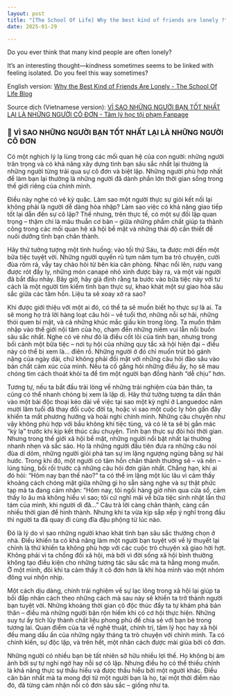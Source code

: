 ```yaml
---
layout: post
title: "[The School Of Life] Why the best kind of friends are lonely ?"
date: 2025-01-29

---
```


Do you ever think that many kind people are often lonely?

It’s an interesting thought—kindness sometimes seems to be linked with feeling isolated. Do you feel this way sometimes?

English version: [Why the Best Kind of Friends Are Lonely - The School Of Life Blog](https://www.theschooloflife.com/article/why-lonely-people-make-the-best-friends/)

Source dịch (Vietnamese version): [VÌ SAO NHỮNG NGƯỜI BẠN TỐT NHẤT LẠI LÀ NHỮNG NGƯỜI CÔ ĐƠN  - Tâm lý học tội phạm Fanpage](https://www.facebook.com/share/p/1E69k1dtCn/)

### 🌼 VÌ SAO NHỮNG NGƯỜI BẠN TỐT NHẤT LẠI LÀ NHỮNG NGƯỜI CÔ ĐƠN

Có một nghịch lý lạ lùng trong các mối quan hệ của con người: những người trân trọng và có khả năng xây dựng tình bạn sâu sắc nhất lại thường là những người từng trải qua sự cô đơn và biệt lập. Những người phù hợp nhất để làm bạn lại thường là những người đã dành phần lớn thời gian sống trong thế giới riêng của chính mình.

Điều này nghe có vẻ kỳ quặc. Làm sao một người thực sự giỏi kết nối lại không phải là người dễ dàng hòa nhập? Làm sao việc có khả năng giao tiếp tốt lại dẫn đến sự cô lập? Thế nhưng, trên thực tế, có một sự đối lập quan trọng – thậm chí là mâu thuẫn cơ bản – giữa những phẩm chất giúp ta thành công trong các mối quan hệ xã hội bề mặt và những thái độ cần thiết để nuôi dưỡng tình bạn chân thành.

Hãy thử tưởng tượng một tình huống: vào tối thứ Sáu, ta được mời đến một bữa tiệc tuyệt vời. Những người quyến rũ tụm năm tụm ba trò chuyện, cười đùa rôm rả, vẫy tay chào hỏi từ bên kia căn phòng. Nhạc nổi lên, rượu vang được rót đầy ly, những món canapé nhỏ xinh được bày ra, và một vài người đã bắt đầu nhảy. Bây giờ, hãy giả định rằng ta bước vào bữa tiệc này với tư cách là một người tìm kiếm tình bạn thực sự, khao khát một sự giao hòa sâu sắc giữa các tâm hồn. Liệu ta sẽ xoay xở ra sao?

Khi được giới thiệu với một ai đó, có thể ta sẽ muốn biết họ thực sự là ai. Ta sẽ mong họ trả lời hàng loạt câu hỏi – về tuổi thơ, những nỗi sợ hãi, những thói quen bí mật, và cả những khúc mắc giấu kín trong lòng. Ta muốn thâm nhập vào thế giới nội tâm của họ, chạm đến những niềm vui lẫn nỗi buồn sâu sắc nhất. Nghe có vẻ như đó là điều cốt lõi của tình bạn, nhưng trong bối cảnh một bữa tiệc – nơi tụ hội của những quy tắc xã hội hiện đại – điều này có thể bị xem là... điên rồ. Những người ở đó chỉ muốn trút bỏ gánh nặng của ngày dài, chứ không phải đối mặt với những câu hỏi đào sâu vào bản chất cảm xúc của mình. Nếu ta cố gắng hỏi những điều ấy, họ sẽ mau chóng tìm cách thoát khỏi ta để tìm một người bạn đồng hành “dễ chịu” hơn.

Tương tự, nếu ta bắt đầu trải lòng về những trải nghiệm của bản thân, ta cũng có thể nhanh chóng bị xem là lập dị. Hãy thử tưởng tượng ta dấn thân vào một bài độc thoại kéo dài về việc tại sao một kỳ nghỉ ở Languedoc năm mười lăm tuổi đã thay đổi cuộc đời ta, hoặc vì sao một cuộc ly hôn gần đây khiến ta mất phương hướng và hoài nghi chính mình. Những câu chuyện như vậy không phù hợp với bầu không khí tiệc tùng, và có lẽ ta sẽ bị gắn mác “kỳ lạ” trước khi kịp kết thúc câu chuyện.
Tình bạn thực sự đòi hỏi thời gian. Nhưng trong thế giới xã hội bề mặt, những người nổi bật nhất lại thường nhanh nhẹn và sắc sảo. Họ là những người đầu tiên đưa ra những câu nói đùa dí dỏm, những người giỏi phá tan sự im lặng ngượng ngùng bằng sự hài hước. Trong khi đó, một người có tâm hồn chân thành thường sẽ – và nên – lúng túng, bối rối trước cả những câu hỏi đơn giản nhất. Chẳng hạn, khi ai đó hỏi: “Hôm nay bạn thế nào?” ta có thể im lặng một lúc lâu vì cảm thấy khoảng cách chóng mặt giữa những gì họ sẵn sàng nghe và sự thật phức tạp mà ta đang cảm nhận: “Hôm nay, tôi ngồi hàng giờ nhìn qua cửa sổ, cảm thấy lo âu mà không hiểu vì sao; tôi cứ nghĩ mãi về bữa tiệc sinh nhật lần thứ tám của mình, khi người dì đã...” Câu trả lời càng chân thành, càng cần nhiều thời gian để hình thành. Nhưng khi ta vừa kịp sắp xếp ý nghĩ trong đầu thì người ta đã quay đi cùng đĩa đậu phộng từ lúc nào.

Đó là lý do vì sao những người khao khát tình bạn sâu sắc thường chọn ở nhà. Điều khiến ta có khả năng làm một người bạn tuyệt vời về lý thuyết lại chính là thứ khiến ta không phù hợp với các cuộc trò chuyện xã giao hời hợt. Không phải vì ta chống đối xã hội, mà bởi vì đời sống xã hội bình thường không tạo điều kiện cho những tương tác sâu sắc mà ta hằng mong muốn. Ở một mình, đôi khi ta cảm thấy ít cô đơn hơn là khi hòa mình vào một nhóm đông vui nhộn nhịp.

Một cách dịu dàng, chính trải nghiệm về sự lạc lõng trong xã hội lại giúp ta bồi đắp nhân cách theo những cách mà sau này sẽ khiến ta trở thành người bạn tuyệt vời. Những khoảng thời gian cô độc thúc đẩy ta tự khám phá bản thân – điều mà những người bận rộn hiếm khi có cơ hội thực hiện. Những suy tư ấy tích lũy thành chất liệu phong phú để chia sẻ với bạn bè trong tương lai. Quan điểm của ta về nghệ thuật, chính trị, tâm lý học hay xã hội đều mang dấu ấn của những ngày tháng ta trò chuyện với chính mình. Ta có chính kiến, sự độc lập, và trên hết, một nhân cách được mài giũa bởi cô đơn.

Những người có nhiều bạn bè tất nhiên sở hữu nhiều lợi thế. Họ không bị ám ảnh bởi sự tự nghi ngờ hay nỗi sợ cô lập. Nhưng điều họ có thể thiếu chính là khả năng thực sự thấu hiểu và được thấu hiểu bởi một người khác. Điều căn bản nhất mà ta mong đợi từ một người bạn là họ, tại một thời điểm nào đó, đã từng cảm nhận nỗi cô đơn sâu sắc – giống như ta.